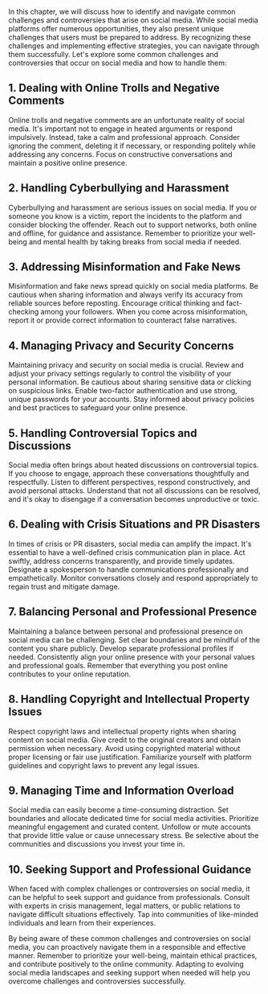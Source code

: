 
In this chapter, we will discuss how to identify and navigate common challenges and controversies that arise on social media. While social media platforms offer numerous opportunities, they also present unique challenges that users must be prepared to address. By recognizing these challenges and implementing effective strategies, you can navigate through them successfully. Let's explore some common challenges and controversies that occur on social media and how to handle them:

**1. Dealing with Online Trolls and Negative Comments**
-------------------------------------------------------

Online trolls and negative comments are an unfortunate reality of social media. It's important not to engage in heated arguments or respond impulsively. Instead, take a calm and professional approach. Consider ignoring the comment, deleting it if necessary, or responding politely while addressing any concerns. Focus on constructive conversations and maintain a positive online presence.

**2. Handling Cyberbullying and Harassment**
--------------------------------------------

Cyberbullying and harassment are serious issues on social media. If you or someone you know is a victim, report the incidents to the platform and consider blocking the offender. Reach out to support networks, both online and offline, for guidance and assistance. Remember to prioritize your well-being and mental health by taking breaks from social media if needed.

**3. Addressing Misinformation and Fake News**
----------------------------------------------

Misinformation and fake news spread quickly on social media platforms. Be cautious when sharing information and always verify its accuracy from reliable sources before reposting. Encourage critical thinking and fact-checking among your followers. When you come across misinformation, report it or provide correct information to counteract false narratives.

**4. Managing Privacy and Security Concerns**
---------------------------------------------

Maintaining privacy and security on social media is crucial. Review and adjust your privacy settings regularly to control the visibility of your personal information. Be cautious about sharing sensitive data or clicking on suspicious links. Enable two-factor authentication and use strong, unique passwords for your accounts. Stay informed about privacy policies and best practices to safeguard your online presence.

**5. Handling Controversial Topics and Discussions**
----------------------------------------------------

Social media often brings about heated discussions on controversial topics. If you choose to engage, approach these conversations thoughtfully and respectfully. Listen to different perspectives, respond constructively, and avoid personal attacks. Understand that not all discussions can be resolved, and it's okay to disengage if a conversation becomes unproductive or toxic.

**6. Dealing with Crisis Situations and PR Disasters**
------------------------------------------------------

In times of crisis or PR disasters, social media can amplify the impact. It's essential to have a well-defined crisis communication plan in place. Act swiftly, address concerns transparently, and provide timely updates. Designate a spokesperson to handle communications professionally and empathetically. Monitor conversations closely and respond appropriately to regain trust and mitigate damage.

**7. Balancing Personal and Professional Presence**
---------------------------------------------------

Maintaining a balance between personal and professional presence on social media can be challenging. Set clear boundaries and be mindful of the content you share publicly. Develop separate professional profiles if needed. Consistently align your online presence with your personal values and professional goals. Remember that everything you post online contributes to your online reputation.

**8. Handling Copyright and Intellectual Property Issues**
----------------------------------------------------------

Respect copyright laws and intellectual property rights when sharing content on social media. Give credit to the original creators and obtain permission when necessary. Avoid using copyrighted material without proper licensing or fair use justification. Familiarize yourself with platform guidelines and copyright laws to prevent any legal issues.

**9. Managing Time and Information Overload**
---------------------------------------------

Social media can easily become a time-consuming distraction. Set boundaries and allocate dedicated time for social media activities. Prioritize meaningful engagement and curated content. Unfollow or mute accounts that provide little value or cause unnecessary stress. Be selective about the communities and discussions you invest your time in.

**10. Seeking Support and Professional Guidance**
-------------------------------------------------

When faced with complex challenges or controversies on social media, it can be helpful to seek support and guidance from professionals. Consult with experts in crisis management, legal matters, or public relations to navigate difficult situations effectively. Tap into communities of like-minded individuals and learn from their experiences.

By being aware of these common challenges and controversies on social media, you can proactively navigate them in a responsible and effective manner. Remember to prioritize your well-being, maintain ethical practices, and contribute positively to the online community. Adapting to evolving social media landscapes and seeking support when needed will help you overcome challenges and controversies successfully.
